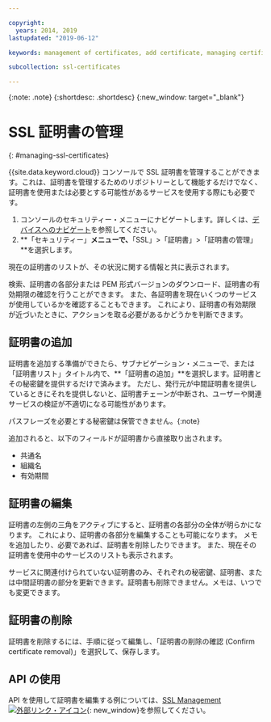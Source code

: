 ```yaml
---

copyright:
  years: 2014, 2019
lastupdated: "2019-06-12"

keywords: management of certificates, add certificate, managing certificates

subcollection: ssl-certificates

---
```


{:note: .note}
{:shortdesc: .shortdesc}
{:new_window: target="_blank"}

# SSL 証明書の管理
{: #managing-ssl-certificates}

{{site.data.keyword.cloud}} コンソールで SSL 証明書を管理することができます。これは、証明書を管理するためのリポジトリーとして機能するだけでなく、証明書を使用または必要とする可能性があるサービスを使用する際にも必要です。

1. コンソールのセキュリティー・メニューにナビゲートします。詳しくは、[デバイスへのナビゲート](/docs/infrastructure/ssl-certificates?topic=virtual-servers-navigating-devices)を参照してください。
2. **「セキュリティー」**メニューで、**「SSL」>「証明書」>「証明書の管理」**を選択します。


現在の証明書のリストが、その状況に関する情報と共に表示されます。

検索、証明書の各部分または PEM 形式バージョンのダウンロード、証明書の有効期限の確認を行うことができます。 また、各証明書を現在いくつのサービスが使用しているかを確認することもできます。 これにより、証明書の有効期限が近づいたときに、アクションを取る必要があるかどうかを判断できます。

## 証明書の追加

証明書を追加する準備ができたら、サブナビゲーション・メニューで、または「証明書リスト」タイトル内で、**「証明書の追加」**を選択します。証明書とその秘密鍵を提供するだけで済みます。 ただし、発行元が中間証明書を提供しているときにそれを提供しないと、証明書チェーンが中断され、ユーザーや関連サービスの検証が不適切になる可能性があります。

パスフレーズを必要とする秘密鍵は保管できません。{:note}

追加されると、以下のフィールドが証明書から直接取り出されます。

* 共通名
* 組織名
* 有効期間

## 証明書の編集

証明書の左側の三角をアクティブにすると、証明書の各部分の全体が明らかになります。 これにより、証明書の各部分を編集することも可能になります。 メモを追加したり、必要であれば、証明書を削除したりできます。 また、現在その証明書を使用中のサービスのリストも表示されます。

サービスに関連付けられていない証明書のみ、それぞれの秘密鍵、証明書、または中間証明書の部分を更新できます。証明書も削除できません。メモは、いつでも変更できます。

## 証明書の削除

証明書を削除するには、手順に従って編集し、「証明書の削除の確認 (Confirm certificate removal)」を選択して、保存します。

## API の使用

API を使用して証明書を編集する例については、[SSL Management ![外部リンク・アイコン](../../icons/launch-glyph.svg "外部リンク・アイコン")](http://sldn.softlayer.com/article/ssl-management){: new_window}を参照してください。
